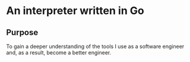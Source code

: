 # An interpreter written in Go

## Purpose

To gain a deeper understanding of the tools I use as a software engineer and, as a result, become a better engineer. 
